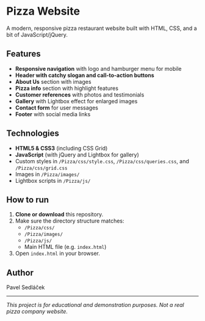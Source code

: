 # Pizza Website

A modern, responsive pizza restaurant website built with HTML, CSS, and a bit of JavaScript/jQuery.

## Features

- **Responsive navigation** with logo and hamburger menu for mobile
- **Header with catchy slogan and call-to-action buttons**
- **About Us** section with images
- **Pizza info** section with highlight features
- **Customer references** with photos and testimonials
- **Gallery** with Lightbox effect for enlarged images
- **Contact form** for user messages
- **Footer** with social media links

## Technologies

- **HTML5 & CSS3** (including CSS Grid)
- **JavaScript** (with jQuery and Lightbox for gallery)
- Custom styles in `/Pizza/css/style.css`, `/Pizza/css/queries.css`, and `/Pizza/css/grid.css`
- Images in `/Pizza/images/`
- Lightbox scripts in `/Pizza/js/`

## How to run

1. **Clone or download** this repository.
2. Make sure the directory structure matches:
    - `/Pizza/css/`
    - `/Pizza/images/`
    - `/Pizza/js/`
    - Main HTML file (e.g. `index.html`)
3. Open `index.html` in your browser.

## Author

Pavel Sedláček

---

*This project is for educational and demonstration purposes. Not a real pizza company website.*
